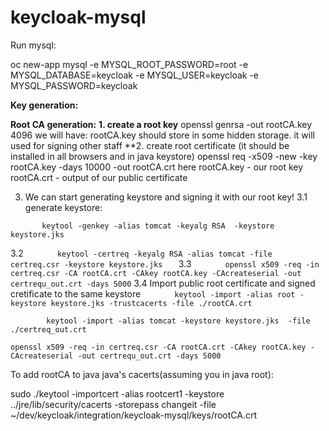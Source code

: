 # keycloak-mysql


Run mysql:


oc new-app mysql -e MYSQL_ROOT_PASSWORD=root -e MYSQL_DATABASE=keycloak -e MYSQL_USER=keycloak -e MYSQL_PASSWORD=keycloak




**Key generation:**

**Root CA generation:**
**1. create a root key**
openssl genrsa -out rootCA.key 4096
we will have: rootCA.key should store in some hidden storage. it will used for signing other staff
**2. create root certificate (it should be installed in all browsers and in java keystore)
openssl req -x509 -new -key rootCA.key -days 10000 -out rootCA.crt
here rootCA.key - our root key
     rootCA.crt - output of our public certificate

3. We can start generating keystore and signing it with our root key!
   3.1 generate keystore: 
        
`        keytool -genkey -alias tomcat -keyalg RSA  -keystore keystore.jks
`        

   3.2 
`        keytool -certreq -keyalg RSA -alias tomcat -file certreq.csr -keystore keystore.jks   
`
   3.3 
`        openssl x509 -req -in certreq.csr -CA rootCA.crt -CAkey rootCA.key -CAcreateserial -out certrequ_out.crt -days 5000
`
   3.4   Import public root certificate and signed cretificate to the same keystore
`        keytool -import -alias root -keystore keystore.jks -trustcacerts -file ./rootCA.crt
`        

`         keytool -import -alias tomcat -keystore keystore.jks  -file ./certreq_out.crt
`        

`openssl x509 -req -in certreq.csr -CA rootCA.crt -CAkey rootCA.key -CAcreateserial -out certrequ_out.crt -days 5000
`




To add rootCA to java java's cacerts(assuming you in java root):

sudo ./keytool -importcert -alias rootcert1 -keystore ../jre/lib/security/cacerts -storepass changeit -file ~/dev/keycloak/integration/keycloak-mysql/keys/rootCA.crt
